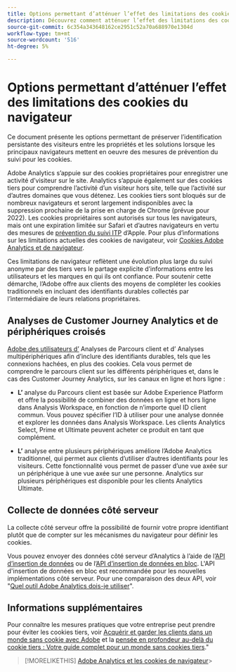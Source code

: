```yaml
---
title: Options permettant d’atténuer l’effet des limitations des cookies du navigateur
description: Découvrez comment atténuer l’effet des limitations des cookies de navigateur afin d’améliorer la collecte de données pour Adobe Analytics.
source-git-commit: 6c354a343648162ce2951c52a70a688970e1304d
workflow-type: tm+mt
source-wordcount: '516'
ht-degree: 5%

---
```



# Options permettant d’atténuer l’effet des limitations des cookies du navigateur

Ce document présente les options permettant de préserver l’identification persistante des visiteurs entre les propriétés et les solutions lorsque les principaux navigateurs mettent en oeuvre des mesures de prévention du suivi pour les cookies.

Adobe Analytics s’appuie sur des cookies propriétaires pour enregistrer une activité d’visiteur sur le site. Analytics s’appuie également sur des cookies tiers pour comprendre l’activité d’un visiteur hors site, telle que l’activité sur d’autres domaines que vous détenez. Les cookies tiers sont bloqués sur de nombreux navigateurs et seront largement indisponibles avec la suppression prochaine de la prise en charge de Chrome (prévue pour 2022). Les cookies propriétaires sont autorisés sur tous les navigateurs, mais ont une expiration limitée sur Safari et d’autres navigateurs en vertu des mesures de [prévention du suivi ITP](https://webkit.org/tracking-prevention) d’Apple. Pour plus d’informations sur les limitations actuelles des cookies de navigateur, voir [Cookies Adobe Analytics et de navigateur](cookies.md).

Ces limitations de navigateur reflètent une évolution plus large du suivi anonyme par des tiers vers le partage explicite d’informations entre les utilisateurs et les marques en qui ils ont confiance. Pour soutenir cette démarche, l’Adobe offre aux clients des moyens de compléter les cookies traditionnels en incluant des identifiants durables collectés par l’intermédiaire de leurs relations propriétaires.

## Analyses de Customer Journey Analytics et de périphériques croisés

[Adobe des utilisateurs d’](https://experienceleague.adobe.com/docs/analytics-platform/using/cja-overview/cja-overview.html) Analyses de Parcours client et d’ [ ](/help/components/cda/overview.md) Analyses multipériphériques afin d’inclure des identifiants durables, tels que les connexions hachées, en plus des cookies. Cela vous permet de comprendre le parcours client sur les différents périphériques et, dans le cas des Customer Journey Analytics, sur les canaux en ligne et hors ligne :

* **L’** analyse du Parcours client est basée sur Adobe Experience Platform et offre la possibilité de combiner des données en ligne et hors ligne dans Analysis Workspace, en fonction de n’importe quel ID client commun. Vous pouvez spécifier l’ID à utiliser pour une analyse donnée et explorer les données dans Analysis Workspace. Les clients Analytics Select, Prime et Ultimate peuvent acheter ce produit en tant que complément.

* **L’** analyse entre plusieurs périphériques améliore l’Adobe Analytics traditionnel, qui permet aux clients d’utiliser d’autres identifiants pour les visiteurs. Cette fonctionnalité vous permet de passer d’une vue axée sur un périphérique à une vue axée sur une personne. Analytics sur plusieurs périphériques est disponible pour les clients Analytics Ultimate.

## Collecte de données côté serveur

La collecte côté serveur offre la possibilité de fournir votre propre identifiant plutôt que de compter sur les mécanismes du navigateur pour définir les cookies.

Vous pouvez envoyer des données côté serveur d’Analytics à l’aide de l’[API d’insertion de données](https://github.com/AdobeDocs/analytics-1.4-apis/blob/master/docs/data-insertion-api/index.md) ou de l’[API d’insertion de données en bloc](https://www.adobe.io/apis/experiencecloud/analytics/docs.html#!AdobeDocs/analytics-2.0-apis/master/bdia.md). L&#39;API d&#39;insertion de données en bloc est recommandée pour les nouvelles implémentations côté serveur. Pour une comparaison des deux API, voir &quot;[Quel outil Adobe Analytics dois-je utiliser](https://experienceleague.adobe.com/docs/analytics/admin/admin-overview/which-analytics-tool.html)&quot;.

## Informations supplémentaires

Pour connaître les mesures pratiques que votre entreprise peut prendre pour éviter les cookies tiers, voir [Acquérir et garder les clients dans un monde sans cookie avec Adobe](https://business.adobe.com/solutions/cookieless.html) et la [pensée en profondeur au-delà du cookie tiers : Votre guide complet pour un monde sans cookies tiers](https://business.adobe.com/content/dam/www/us/en/pdfs/Adobe_Thinking_Beyond_the_Third_Party_Cookie.pdf).&quot;

>[!MORELIKETHIS]
[Adobe Analytics et les cookies de navigateur](cookies.md)>
>
